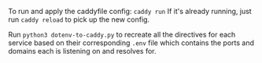 To run and apply the caddyfile config: `caddy run`
If it's already running, just run `caddy reload` to pick up the new config.

Run `python3 dotenv-to-caddy.py` to recreate all the directives for each service based on their corresponding `.env` file which contains the ports and domains each is listening on and resolves for.
